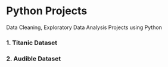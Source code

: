 # Python Projects
Data Cleaning, Exploratory Data Analysis Projects using Python


### 1. Titanic Dataset
### 2. Audible Dataset
